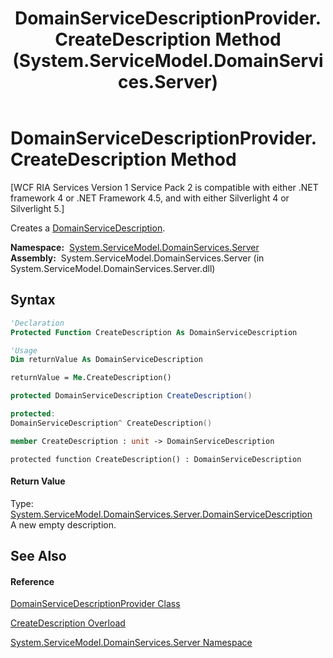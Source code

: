 ﻿---
title: DomainServiceDescriptionProvider.CreateDescription Method  (System.ServiceModel.DomainServices.Server)
TOCTitle: CreateDescription Method
ms:assetid: M:System.ServiceModel.DomainServices.Server.DomainServiceDescriptionProvider.CreateDescription
ms:mtpsurl: https://msdn.microsoft.com/en-us/library/system.servicemodel.domainservices.server.domainservicedescriptionprovider.createdescription(v=VS.91)
ms:contentKeyID: 28755573
ms.date: 01/27/2012
mtps_version: v=VS.91
dev_langs:
- vb
- csharp
- c++
- fsharp
- jscript
api_location:
- System.ServiceModel.DomainServices.Server.dll
api_name:
- System.ServiceModel.DomainServices.Server.DomainServiceDescriptionProvider.CreateDescription
api_type:
- Managed
topic_type:
- apiref
- kbSyntax
product_family_name: VS
ROBOTS: INDEX,FOLLOW
---

# DomainServiceDescriptionProvider.CreateDescription Method

\[WCF RIA Services Version 1 Service Pack 2 is compatible with either .NET framework 4 or .NET Framework 4.5, and with either Silverlight 4 or Silverlight 5.\]

Creates a [DomainServiceDescription](ff422896\(v=vs.91\).md).

**Namespace:**  [System.ServiceModel.DomainServices.Server](ff423220\(v=vs.91\).md)  
**Assembly:**  System.ServiceModel.DomainServices.Server (in System.ServiceModel.DomainServices.Server.dll)

## Syntax

``` vb
'Declaration
Protected Function CreateDescription As DomainServiceDescription
```

``` vb
'Usage
Dim returnValue As DomainServiceDescription

returnValue = Me.CreateDescription()
```

``` csharp
protected DomainServiceDescription CreateDescription()
```

``` c++
protected:
DomainServiceDescription^ CreateDescription()
```

``` fsharp
member CreateDescription : unit -> DomainServiceDescription 
```

``` jscript
protected function CreateDescription() : DomainServiceDescription
```

#### Return Value

Type: [System.ServiceModel.DomainServices.Server.DomainServiceDescription](ff422896\(v=vs.91\).md)  
A new empty description.  

## See Also

#### Reference

[DomainServiceDescriptionProvider Class](ff423341\(v=vs.91\).md)

[CreateDescription Overload](ff422734\(v=vs.91\).md)

[System.ServiceModel.DomainServices.Server Namespace](ff423220\(v=vs.91\).md)

